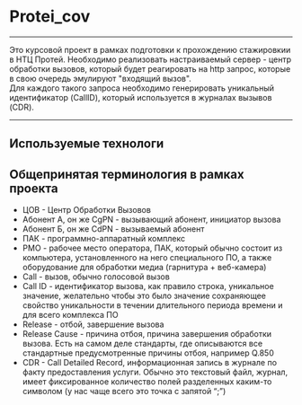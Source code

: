 # Protei_cov
---
Это курсовой проект в рамках подготовки к прохождению стажировкии в НТЦ Протей.
Необходимо реализовать настраиваемый сервер - центр обработки вызовов, который будет реагировать на http запрос, которые в свою очередь эмулируют "входящий вызов".  
Для каждого такого запроса необходимо генерировать уникальный идентификатор (CallID), который используется в журналах вызывов (CDR).

---

## Используемые технологи


## Общепринятая терминология в рамках проекта
- ЦОВ - Центр Обработки Вызовов
- Абонент А, он же CgPN - вызывающий абонент, инициатор вызова
- Абонент Б, он же CdPN - вызываемый абонент
- ПАК - программно-аппаратный комплекс
- РМО - рабочее место оператора, ПАК, который обычно состоит из компьютера, установленного на него специального ПО, а также оборудование для обработки медиа (гарнитура + веб-камера)
- Call - вызов, обычно голосовой вызов
- Call ID - идентификатор вызова, как правило строка, уникальное значение, желательно чтобы это было значение сохраняющее свойство уникальности в течении длительного периода времени и для всего комплекса ПО
- Release - отбой, завершение вызова
- Release Cause - причина отбоя, причина завершения обработки вызова. Есть на самом деле стандарты, где описываются все стандартные предусмотренные причины отбоя, например Q.850
- CDR - Call Detailed Record, информационная запись в журнале по факту предоставления услуги. Обычно это текстовый файл, журнал, имеет фиксированное количество полей разделенных каким-то символом (у нас чаще всего это точка с запятой “;”)
